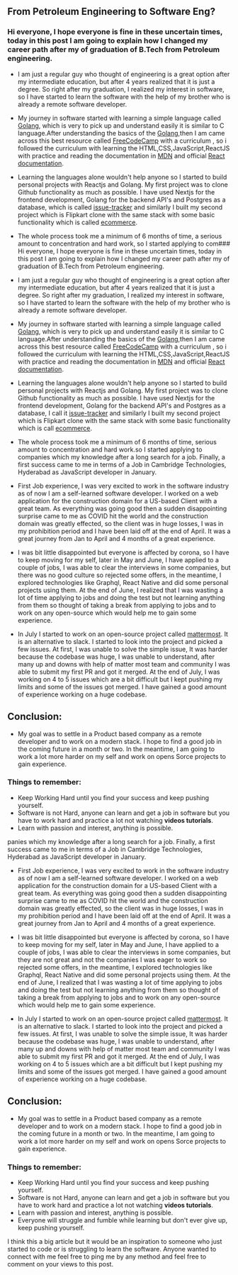 ## From Petroleum Engineering to Software Eng?

### Hi everyone, I hope everyone is fine in these uncertain times, today in this post I am going to explain how I changed my career path after my of graduation of B.Tech from Petroleum engineering.

* I am just a regular guy who thought of engineering is a great option after my intermediate education, but after 4 years realized that it is just a degree. So right after my graduation, I realized my interest in software, so I have started to learn the software with the help of my brother who is already a remote software developer.

* My journey in software started with learning a simple language called [Golang](https://golang.org/), which is very to pick up and understand easily it is similar to C language.After understanding the basics of the [Golang](https://golang.org/),then I am came across this best resource called [FreeCodeCamp](https://www.freecodecamp.org/) with a curriculum , so i followed the curriculum with learning the HTML,CSS,JavaScript,ReactJS with practice and reading the documentation in [MDN](https://developer.mozilla.org/en-US/) and official [React documentation](https://reactjs.org/).

* Learning the languages alone wouldn't help anyone so I started to build personal projects with Reactjs and Golang. My first project was to clone Github functionality as much as possible. I have used Nextjs for the frontend development, Golang for the backend API's and Postgres as a database, which is called [issue-tracker](https://github.com/sridhar02/issue-tracker) and similarly I built my second project which is Flipkart clone with the same stack with some basic functionality which is called [ecommerce](https://github.com/sridhar02/ecommerce).

* The whole process took me a minimum of 6 months of time, a serious amount to concentration and hard work, so I started applying to com### Hi everyone, I hope everyone is fine in these uncertain times, today in this post I am going to explain how I changed my career path after my of graduation of B.Tech from Petroleum engineering.

* I am just a regular guy who thought of engineering is a great option after my intermediate education, but after 4 years realized that it is just a degree. So right after my graduation, I realized my interest in software, so I have started to learn the software with the help of my brother who is already a remote software developer.

* My journey in software started with learning a simple language called [Golang](https://golang.org/), which is very to pick up and understand easily it is similar to C language.After understanding the basics of the [Golang](https://golang.org/),then I am came across this best resource called [FreeCodeCamp](https://www.freecodecamp.org/) with a curriculum , so i followed the curriculum with learning the HTML,CSS,JavaScript,ReactJS with practice and reading the documentation in [MDN](https://developer.mozilla.org/en-US/) and official [React documentation](https://reactjs.org/).

* Learning the languages alone wouldn't help anyone so I started to build personal projects with Reactjs and Golang. My first project was to clone Github functionality as much as possible. I have used Nextjs for the frontend development, Golang for the backend API's and Postgres as a database, I call it [issue-tracker](https://github.com/sridhar02/issue-tracker) and similarly I built my second project which is Flipkart clone with the same stack with some basic functionality which is call [ecommerce](https://github.com/sridhar02/ecommerce).

* The whole process took me a minimum of 6 months of time, serious amount to concentration and hard work.so I started applying to companies which my knowledge after a long search for a job. Finally, a first success came to me in terms of a Job in Cambridge Technologies, Hyderabad as JavaScript developer in January.

* First Job experience, I was very excited to work in the software industry as of now I am a self-learned software developer. I worked on a web application for the construction domain for a US-based Client with a great team. As everything was going good then a sudden disappointing surprise came to me as COVID hit the world and the construction domain was greatly effected, so the client was in huge losses, I was in my prohibition period and I have been laid off at the end of April. It was a great journey from Jan to April and 4 months of a great experience. 

* I was bit little disappointed but everyone is affected by corona, so I have to keep moving for my self, later in May and June, I have applied to a couple of jobs, I was able to clear the interviews in some companies, but there was no good culture so rejected some offers, in the meantime, I explored technologies like Graphql, React Native and did some personal projects using them. At the end of June, I realized that I was wasting a lot of time applying to jobs and doing the test but not learning anything from them so thought of taking a break from applying to jobs and to work on any open-source which would help me to gain some experience. 
        
* In July I started to work on an open-source project called [mattermost](https://mattermost.com/). It is an alternative to slack. I started to look into the project and picked a few issues. At first, I was unable to solve the simple issue, It was harder because the codebase was huge, I was unable to understand, after many up and downs with help of matter most team and community I was able to submit my first PR and got it merged. At the end of July, I was working on 4 to 5 issues which are a bit difficult but I kept pushing my limits and some of the issues got merged. I have gained a good amount of experience working on a huge codebase. 

## Conclusion:

* My goal was to settle in a Product based company as a remote developer and to work on a modern stack. I hope to find a good job in the coming future in a month or two. In the meantime, I am going to work a lot more harder on my self and work on opens Sorce projects to gain experience.

### Things to remember:
* Keep Working Hard until you find your success and keep pushing yourself.
* Software is not Hard, anyone can learn and get a job in software but you have to work hard and practice a lot not watching __videos tutorials__.
* Learn with passion and interest, anything is possible.
  
 


 panies which my knowledge after a long search for a job. Finally, a first success came to me in terms of a Job in Cambridge Technologies, Hyderabad as JavaScript developer in January.

* First Job experience, I was very excited to work in the software industry as of now I am a self-learned software developer. I worked on a web application for the construction domain for a US-based Client with a great team. As everything was going good then a sudden disappointing surprise came to me as COVID hit the world and the construction domain was greatly effected, so the client was in huge losses, I was in my prohibition period and I have been laid off at the end of April. It was a great journey from Jan to April and 4 months of a great experience. 

* I was bit little disappointed but everyone is affected by corona, so I have to keep moving for my self, later in May and June, I have applied to a couple of jobs, I was able to clear the interviews in some companies, but they are not great and not the companies I was eager to work so rejected some offers, in the meantime, I explored technologies like Graphql, React Native and did some personal projects using them. At the end of June, I realized that I was wasting a lot of time applying to jobs and doing the test but not learning anything from them so thought of taking a break from applying to jobs and to work on any open-source which would help me to gain some experience. 
        
* In July I started to work on an open-source project called [mattermost](https://mattermost.com/). It is an alternative to slack. I started to look into the project and picked a few issues. At first, I was unable to solve the simple issue, It was harder because the codebase was huge, I was unable to understand, after many up and downs with help of matter most team and community I was able to submit my first PR and got it merged. At the end of July, I was working on 4 to 5 issues which are a bit difficult but I kept pushing my limits and some of the issues got merged. I have gained a good amount of experience working on a huge codebase. 

## Conclusion:

* My goal was to settle in a Product based company as a remote developer and to work on a modern stack. I hope to find a good job in the coming future in a month or two. In the meantime, I am going to work a lot more harder on my self and work on opens Sorce projects to gain experience.

### Things to remember:
* Keep Working Hard until you find your success and keep pushing yourself.
* Software is not Hard, anyone can learn and get a job in software but you have to work hard and practice a lot not watching __videos tutorials__.
* Learn with passion and interest, anything is possible.
* Everyone will struggle and fumble while learning but don't ever give up, keep pushing yourself. 


I think this a big article but it would be an inspiration to someone who just started to code or is struggling to learn the software. Anyone wanted to connect with me feel free to ping me by any method and feel free to comment on your views to this post.
  